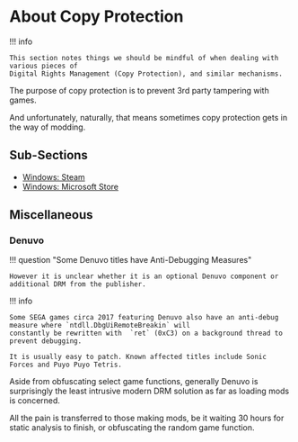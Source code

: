 # About Copy Protection

!!! info

    This section notes things we should be mindful of when dealing with various pieces of 
    Digital Rights Management (Copy Protection), and similar mechanisms.

The purpose of copy protection is to prevent 3rd party tampering with games.

And unfortunately, naturally, that means sometimes copy protection gets in the way of modding.

## Sub-Sections

- [Windows: Steam](./Windows-Steam.md)  
- [Windows: Microsoft Store](./Windows-MSStore.md)  

## Miscellaneous

### Denuvo

!!! question "Some Denuvo titles have Anti-Debugging Measures"

    However it is unclear whether it is an optional Denuvo component or additional DRM from the publisher.  

!!! info

    Some SEGA games circa 2017 featuring Denuvo also have an anti-debug measure where `ntdll.DbgUiRemoteBreakin` will 
    constantly be rewritten with  `ret` (0xC3) on a background thread to prevent debugging.  

    It is usually easy to patch. Known affected titles include Sonic Forces and Puyo Puyo Tetris.  

Aside from obfuscating select game functions, generally Denuvo is 
surprisingly the least intrusive modern DRM solution as far as loading mods is concerned.

All the pain is transferred to those making mods, be it waiting 30 hours for static analysis
to finish, or obfuscating the random game function.